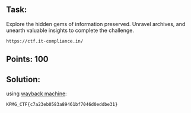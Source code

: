 ## Task: 
Explore the hidden gems of information preserved. Unravel archives, and unearth valuable insights to complete the challenge.

```
https://ctf.it-compliance.in/
```

## Points: 100

## Solution:

using [wayback machine](https://web.archive.org/):

```
KPMG_CTF{c7a23eb0583a89461bf7046d0eddbe31}
```